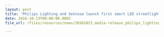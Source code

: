 ```yaml
---
layout: post
title: 'Philips Lighting and Sentosa launch first smart LED streetlights in Singapore'
date: 2016-10-13T00:00:00.000Z
file_url: /files/resources/news/20161013_media-release_philips_lighting_and_sentosa_launch_first_smart_led_streetlights_in_singapore.pdf

---
```

